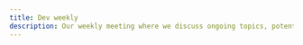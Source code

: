 ```yaml
---
title: Dev weekly
description: Our weekly meeting where we discuss ongoing topics, potential issues and new stuff we want to integrate into the team
---
```

